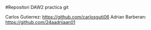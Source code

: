 #Repositori DAW2
practica git

Carlos Gutierrez: https://github.com/carlosguti06
Adrian Barberan: https://github.com/24aadriiaan01
